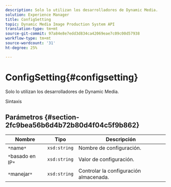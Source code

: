 ```yaml
---
description: Solo lo utilizan los desarrolladores de Dynamic Media.
solution: Experience Manager
title: ConfigSetting
topic: Dynamic Media Image Production System API
translation-type: tm+mt
source-git-commit: 97a84e8e7edd3d834ca42069eae7c09c00d57938
workflow-type: tm+mt
source-wordcount: '31'
ht-degree: 25%

---
```



# ConfigSetting{#configsetting}

Solo lo utilizan los desarrolladores de Dynamic Media.

Sintaxis

## Parámetros {#section-2fc9bea56b6d4b72b80d4f04c5f9b862}

| Nombre | Tipo | Descripción |
|---|---|---|
| `*`name`*` | `xsd:string` | Nombre de configuración. |
| `*`basado en IP`*` | `xsd:string` | Valor de configuración. |
| `*`manejar`*` | `xsd:string` | Controlar la configuración almacenada. |

